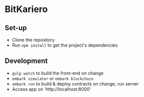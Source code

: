# BitKariero

## Set-up

* Clone the repository
* Run `npm install` to get the project's dependencies

## Development
* `gulp watch` to build the front-end on change
* `embark simulator` or `embark blockchain`
* `embark run` to build & deploy contracts on change, run server
* Access app on 'http://localhost:8000'
